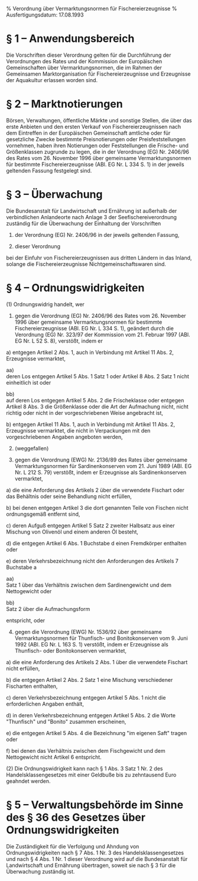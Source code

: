 % Verordnung über Vermarktungsnormen für Fischereierzeugnisse
% Ausfertigungsdatum: 17.08.1993
 
# § 1 – Anwendungsbereich

Die Vorschriften dieser Verordnung gelten für die Durchführung der Verordnungen des Rates und der Kommission der Europäischen Gemeinschaften über Vermarktungsnormen, die im Rahmen der Gemeinsamen Marktorganisation für Fischereierzeugnisse und Erzeugnisse der Aquakultur erlassen worden sind.

# § 2 – Marktnotierungen

Börsen, Verwaltungen, öffentliche Märkte und sonstige Stellen, die über das erste Anbieten und den ersten Verkauf von Fischereierzeugnissen nach dem Eintreffen in der Europäischen Gemeinschaft amtliche oder für gesetzliche Zwecke bestimmte Preisnotierungen oder Preisfeststellungen vornehmen, haben ihren Notierungen oder Feststellungen die Frische- und Größenklassen zugrunde zu legen, die in der Verordnung (EG) Nr. 2406/96 des Rates vom 26. November 1996 über gemeinsame Vermarktungsnormen für bestimmte Fischereierzeugnisse (ABl. EG Nr. L 334 S. 1) in der jeweils geltenden Fassung festgelegt sind.

# § 3 – Überwachung

Die Bundesanstalt für Landwirtschaft und Ernährung ist außerhalb der verbindlichen Anlandeorte nach Anlage 3 der Seefischereiverordnung zuständig für die Überwachung der Einhaltung der Vorschriften

1. der Verordnung (EG) Nr. 2406/96 in der jeweils geltenden Fassung,

2. dieser Verordnung

bei der Einfuhr von Fischereierzeugnissen aus dritten Ländern in das Inland, solange die Fischereierzeugnisse Nichtgemeinschaftswaren sind.

# § 4 – Ordnungswidrigkeiten

(1) Ordnungswidrig handelt, wer

1. gegen die Verordnung (EG) Nr. 2406/96 des Rates vom 26. November 1996 über gemeinsame Vermarktungsnormen für bestimmte Fischereierzeugnisse (ABl. EG Nr. L 334 S. 1), geändert durch die Verordnung (EG) Nr. 323/97 der Kommission vom 21. Februar 1997 (ABl. EG Nr. L 52 S. 8), verstößt, indem er

a) entgegen Artikel 2 Abs. 1, auch in Verbindung mit Artikel 11 Abs. 2, Erzeugnisse vermarktet,

aa)  
deren Los entgegen Artikel 5 Abs. 1 Satz 1 oder Artikel 8 Abs. 2 Satz 1 nicht einheitlich ist oder

bb)  
auf deren Los entgegen Artikel 5 Abs. 2 die Frischeklasse oder entgegen Artikel 8 Abs. 3 die Größenklasse oder die Art der Aufmachung nicht, nicht richtig oder nicht in der vorgeschriebenen Weise angebracht ist,

b) entgegen Artikel 11 Abs. 1, auch in Verbindung mit Artikel 11 Abs. 2, Erzeugnisse vermarktet, die nicht in Verpackungen mit den vorgeschriebenen Angaben angeboten werden,

2. (weggefallen)

3. gegen die Verordnung (EWG) Nr. 2136/89 des Rates über gemeinsame Vermarktungsnormen für Sardinenkonserven vom 21. Juni 1989 (ABl. EG Nr. L 212 S. 79) verstößt, indem er Erzeugnisse als Sardinenkonserven vermarktet,

a) die eine Anforderung des Artikels 2 über die verwendete Fischart oder das Behältnis oder seine Behandlung nicht erfüllen,

b) bei denen entgegen Artikel 3 die dort genannten Teile von Fischen nicht ordnungsgemäß entfernt sind,

c) deren Aufguß entgegen Artikel 5 Satz 2 zweiter Halbsatz aus einer Mischung von Olivenöl und einem anderen Öl besteht,

d) die entgegen Artikel 6 Abs. 1 Buchstabe d einen Fremdkörper enthalten oder

e) deren Verkehrsbezeichnung nicht den Anforderungen des Artikels 7 Buchstabe a

aa)  
Satz 1 über das Verhältnis zwischen dem Sardinengewicht und dem Nettogewicht oder

bb)  
Satz 2 über die Aufmachungsform

entspricht, oder

4. gegen die Verordnung (EWG) Nr. 1536/92 über gemeinsame Vermarktungsnormen für Thunfisch- und Bonitokonserven vom 9. Juni 1992 (ABl. EG Nr. L 163 S. 1) verstößt, indem er Erzeugnisse als Thunfisch- oder Bonitokonserven vermarktet,

a) die eine Anforderung des Artikels 2 Abs. 1 über die verwendete Fischart nicht erfüllen,

b) die entgegen Artikel 2 Abs. 2 Satz 1 eine Mischung verschiedener Fischarten enthalten,

c) deren Verkehrsbezeichnung entgegen Artikel 5 Abs. 1 nicht die erforderlichen Angaben enthält,

d) in deren Verkehrsbezeichnung entgegen Artikel 5 Abs. 2 die Worte "Thunfisch" und "Bonito" zusammen erscheinen,

e) die entgegen Artikel 5 Abs. 4 die Bezeichnung "im eigenen Saft" tragen oder

f) bei denen das Verhältnis zwischen dem Fischgewicht und dem Nettogewicht nicht Artikel 6 entspricht.

(2) Die Ordnungswidrigkeit kann nach § 1 Abs. 3 Satz 1 Nr. 2 des Handelsklassengesetzes mit einer Geldbuße bis zu zehntausend Euro geahndet werden.

# § 5 – Verwaltungsbehörde im Sinne des § 36 des Gesetzes über Ordnungswidrigkeiten

Die Zuständigkeit für die Verfolgung und Ahndung von Ordnungswidrigkeiten nach § 7 Abs. 1 Nr. 3 des Handelsklassengesetzes und nach § 4 Abs. 1 Nr. 1 dieser Verordnung wird auf die Bundesanstalt für Landwirtschaft und Ernährung übertragen, soweit sie nach § 3 für die Überwachung zuständig ist.

